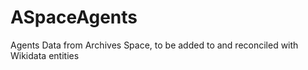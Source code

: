 # ASpaceAgents
Agents Data from Archives Space, to be added to and reconciled with Wikidata entities
